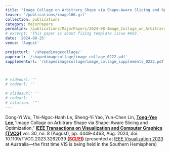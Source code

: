 ```yaml
---
title: "Image Collage on Arbitrary Shape via Shape-Aware Slicing and Optimization"
teaser: '/publications/image166.gif'
collection: publications
category: MajorPapers
permalink: /publications/MajorPapers/2024-08-Image_Collage_on_Arbitrary_Shape_via_Shape-Aware_Slicing_and_Optimization
# excerpt: 'This paper is about fixing template issue #693.'
date: '2024-08-25'
venue: 'August'

projecturl: '/shapedimagecollage/'
paperurl: '/shapedimagecollage/image_collage_0222.pdf'
supplementurl: '/shapedimagecollage/image_collage_supplements_0222.pdf'



# videourl: ''
# codeurl: ''

# slidesurl: ''
# codeurl: '
# citation: '“'
---
```



Dong-Yi Wu, Thi-Ngoc-Hanh Le, Sheng-Yi Yao, Yun-Chen Lin, <strong><u>Tong-Yee Lee</u></strong>,“Image Collage on Arbitrary Shape via Shape-Aware Slicing and Optimization,” <strong><u>IEEE Transactions on Visualization and Computer Graphics (TVCG)</u></strong>  vol. 30, no. 8 (August), pp. 4449-4463, Aug. 2024, doi: 10.1109/TVCG.2023.3262039 <strong><u> (<span style="color:red">SCI/EI</span>)</u></strong> (presented at [IEEE Visualization 2023](https://ieeevis.org/year/2023/welcome) at Australia—the first time VIS is being held in the Southern Hemisphere)


